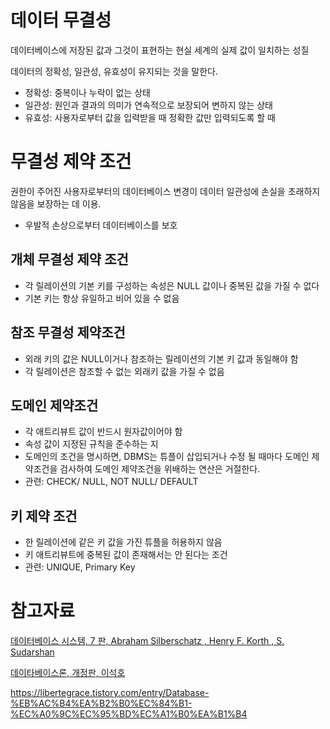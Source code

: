 # 데이터 무결성

데이터베이스에 저장된 값과 그것이 표현하는 현실 세계의 실제 값이 일치하는 성질

데이터의 정확성, 일관성, 유효성이 유지되는 것을 말한다.

- 정확성: 중복이나 누락이 없는 상태
- 일관성: 원인과 결과의 의미가 연속적으로 보장되어 변하지 않는 상태
- 유효성: 사용자로부터 값을 입력받을 때 정확한 값만 입력되도록 할 때

# 무결성 제약 조건

권한이 주어진 사용자로부터의 데이터베이스 변경이 데이터 일관성에 손실을 초래하지 않음을 보장하는 데 이용.

- 우발적 손상으로부터 데이터베이스를 보호

## 개체 무결성 제약 조건

- 각 릴레이션의 기본 키를 구성하는 속성은 NULL 값이나 중복된 값을 가질 수 없다
- 기본 키는 항상 유일하고 비어 있을 수 없음

## 참조 무결성 제약조건

- 외래 키의 값은 NULL이거나 참조하는 릴레이션의 기본 키 값과 동일해야 함
- 각 릴레이션은 참조할 수 없는 외래키 값을 가질 수 없음

## 도메인 제약조건

- 각 애트리뷰트 값이 반드시 원자값이어야 함
- 속성 값이 지정된 규칙을 준수하는 지
- 도메인의 조건을 명시하면, DBMS는 튜플이 삽입되거나 수정 될 때마다 도메인 제약조건을 검사하여 도메인 제약조건을 위배하는 연산은 거절한다.
- 관련: CHECK/ NULL, NOT NULL/ DEFAULT

## 키 제약 조건

- 한 릴레이션에 같은 키 값을 가진 튜플을 허용하지 않음
- 키 애트리뷰트에 중복된 값이 존재해서는 안 된다는 조건
- 관련: UNIQUE, Primary Key

# 참고자료

[데이터베이스 시스템, 7 판, Abraham Silberschatz , Henry F. Korth , S. Sudarshan](https://product.kyobobook.co.kr/detail/S000001693775)

[데이타베이스론, 개정판, 이석호](https://product.kyobobook.co.kr/detail/S000000600908)

https://libertegrace.tistory.com/entry/Database-%EB%AC%B4%EA%B2%B0%EC%84%B1-%EC%A0%9C%EC%95%BD%EC%A1%B0%EA%B1%B4
